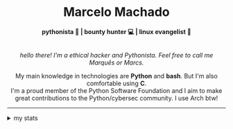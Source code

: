 <h1 align="center"> Marcelo Machado </h1> <!-- <img src="https://tryhackme-badges.s3.amazonaws.com/mmaachado.png" alt="TryHackMe"> -->
    
<div align="center">
<b>pythonista 🐍 | bounty hunter 💻 | linux evangelist 🐧</b>
<br>
<br>

<i>hello there! I'm a ethical hacker and Pythonista. Feel free to call me Marquês or Marcs.</i>

<p>

My main knowledge in technologies are **Python** and **bash**. But I'm also comfortable using **C**. <br/>
I'm a proud member of the Python Software Foundation and I aim to make great contributions to the Python/cybersec community. I use Arch btw!
</p>

</div>

---

<details closed>    
<summary>my stats</summary>

<!--START_SECTION:waka-->
**I'm an Early 🐤** 

```text
🌞 Morning    46 commits     ███░░░░░░░░░░░░░░░░░░░░░░   15.03% 
🌆 Daytime    123 commits    ██████████░░░░░░░░░░░░░░░   40.2% 
🌃 Evening    126 commits    ██████████░░░░░░░░░░░░░░░   41.18% 
🌙 Night      11 commits     █░░░░░░░░░░░░░░░░░░░░░░░░   3.59%

```


📊 **This Week I Spent My Time On** 

```text
⌚︎ Time Zone: America/Sao_Paulo

💬 Programming Languages: 
Markdown                 7 hrs 43 mins       ████████████████████░░░░░   81.98% 
Other                    1 hr 1 min          ██░░░░░░░░░░░░░░░░░░░░░░░   10.91% 
JSON                     16 mins             ░░░░░░░░░░░░░░░░░░░░░░░░░   2.95% 
CSS                      12 mins             ░░░░░░░░░░░░░░░░░░░░░░░░░   2.29% 
Bash                     10 mins             ░░░░░░░░░░░░░░░░░░░░░░░░░   1.86%

🔥 Editors: 
Obsidian                 7 hrs 40 mins       ████████████████████░░░░░   81.46% 
VS Code                  1 hr 44 mins        ████░░░░░░░░░░░░░░░░░░░░░   18.54%

💻 Operating System: 
Linux                    5 hrs 59 mins       ████████████████░░░░░░░░░   63.67% 
Windows                  3 hrs 25 mins       █████████░░░░░░░░░░░░░░░░   36.33%

```


 Last Updated on 12/06/2025
<!--END_SECTION:waka-->

<!-- <div>
        <a target="_blank" rel="noopener noreferrer" href="https://github.com/mmaachado?tab=repositories"><img src="https://github-readme-stats.vercel.app/api/top-langs/?username=mmaachado&hide=html,css,swift,ruby&langs_count=6&hide_border=true&layout=compact&show_icons=true&line_height=10&theme=transparent&title_color=4a86d1&custom_title=favourite%20languages"
       alt="most used languages" align="right"></a>
     <a target="_blank" rel="noopener noreferrer" href="https://wakatime.com/@mmachado"><img width="400rem" src="https://github-readme-stats.vercel.app/api/wakatime?username=mmachado&theme=transparent&hide_border=true&hide=markdown,html,css,text,other,yaml,json,prolog,dart,docker,xml,gitconfig,TSQL&hide_title=true&line_height=50&langs_count=4&layout=default" alt="wakatime stats" align="left" /></a> 
        

</div>

 <img src="https://raw.githubusercontent.com/MicaelliMedeiros/micaellimedeiros/master/image/computer-illustration.png" min-width="400px" max-width="400px" width="400px" align="right" alt="computer-illustration.png"> -->
<!-- [![Buy me a coffee](https://img.shields.io/badge/Buy%20Me%20a%20Coffee-ffdd00?style=for-the-badge&logo=buy-me-a-coffee&logoColor=black)](https://www.buymeacoffee.com/anticodingclub) -->

</details>

